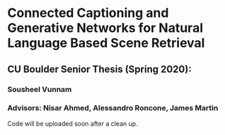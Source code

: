 # Connected Captioning and Generative Networks for Natural Language Based Scene Retrieval
## CU Boulder Senior Thesis (Spring 2020):
### Sousheel Vunnam
### Advisors: Nisar Ahmed, Alessandro Roncone, James Martin


Code will be uploaded soon after a clean up.
